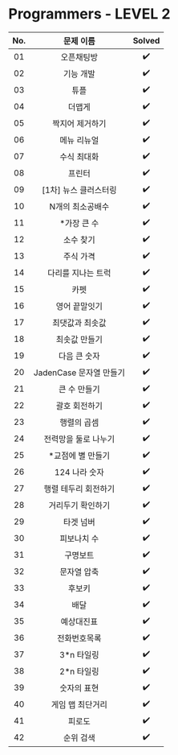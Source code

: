 # Programmers - LEVEL 2


|          No.          |        문제 이름         |        Solved         |
| :-----: | :-----: | :-----: |
| 01 | 오픈채팅방 | ✔️ |
| 02 | 기능 개발 | ✔️ |
| 03 | 튜플 | ✔️ |
| 04 | 더맵게 | ✔️ |
| 05 | 짝지어 제거하기 | ✔️ |
| 06 | 메뉴 리뉴얼 | ✔️ |
| 07 | 수식 최대화 | ✔️ |
| 08 | 프린터 | ✔️ |
| 09 | [1차] 뉴스 클러스터링 | ✔️ |
| 10 | N개의 최소공배수 | ✔️ |
| 11 | *가장 큰 수 | ✔️ |
| 12 | 소수 찾기 | ✔️ |
| 13 | 주식 가격 | ✔️ |
| 14 | 다리를 지나는 트럭 | ✔️ |
| 15 | 카펫 | ✔️ |
| 16 | 영어 끝말잇기 | ✔️ |
| 17 | 최댓값과 최솟값 | ✔️ |
| 18 | 최솟값 만들기 | ✔️ |
| 19 | 다음 큰 숫자 | ✔️ |
| 20 | JadenCase 문자열 만들기 | ✔️ |
| 21 | 큰 수 만들기 | ✔️ |
| 22 | 괄호 회전하기 | ✔️ |
| 23 | 행렬의 곱셈 | ✔️ |
| 24 | 전력망을 둘로 나누기 | ✔️ |
| 25 | *교점에 별 만들기 | ✔️ |
| 26 | 124 나라 숫자 | ✔️ |
| 27 | 행렬 테두리 회전하기 | ✔️ |
| 28 | 거리두기 확인하기 | ✔️ |
| 29 | 타겟 넘버 | ✔️ |
| 30 | 피보나치 수 | ✔️ |
| 31 | 구명보트 | ✔️ |
| 32 | 문자열 압축 | ✔️ |
| 33 | 후보키 | ✔️ |
| 34 | 배달 | ✔️ |
| 35 | 예상대진표 | ✔️ |
| 36 | 전화번호목록 | ✔️ |
| 37 | 3*n 타일링 | ✔️ |
| 38 | 2*n 타일링 | ✔️ |
| 39 | 숫자의 표현 | ✔️ |
| 40 | 게임 맵 최단거리 | ✔️ |
| 41 | 피로도 | ✔️ |
| 42 | 순위 검색 | ✔️ |